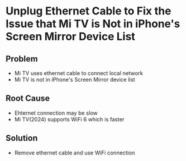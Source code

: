 # Unplug Ethernet Cable to Fix the Issue that Mi TV is Not in iPhone's Screen Mirror Device List

## Problem
* Mi TV uses ethernet cable to connect local network 
* Mi TV is not in iPhone's Screen Mirror device list

## Root Cause
* Ehternet connection may be slow
* Mi TV(2024) supports WiFi 6 which is faster

## Solution
* Remove ethernet cable and use WiFi connection
